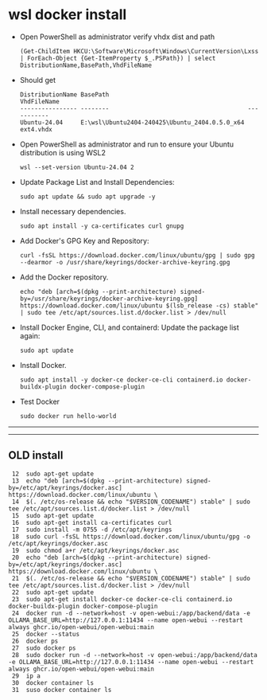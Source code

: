 # wsl docker install

- Open PowerShell as administrator verify vhdx dist and path
  ```
  (Get-ChildItem HKCU:\Software\Microsoft\Windows\CurrentVersion\Lxss | ForEach-Object {Get-ItemProperty $_.PSPath}) | select DistributionName,BasePath,VhdFileName
  ```
- Should get
  ```
  DistributionName BasePath                                       VhdFileName
  ---------------- --------                                       -----------
  Ubuntu-24.04     E:\wsl\Ubuntu2404-240425\Ubuntu_2404.0.5.0_x64 ext4.vhdx
  ```
- Open PowerShell as administrator and run to ensure your Ubuntu distribution is using WSL2
  ```
  wsl --set-version Ubuntu-24.04 2
  ```
- Update Package List and Install Dependencies:
  ```
  sudo apt update && sudo apt upgrade -y
  ```
- Install necessary dependencies.
  ```
  sudo apt install -y ca-certificates curl gnupg
  ```
- Add Docker's GPG Key and Repository:
  ```
  curl -fsSL https://download.docker.com/linux/ubuntu/gpg | sudo gpg --dearmor -o /usr/share/keyrings/docker-archive-keyring.gpg
  ```
- Add the Docker repository.
  ```
  echo "deb [arch=$(dpkg --print-architecture) signed-by=/usr/share/keyrings/docker-archive-keyring.gpg] https://download.docker.com/linux/ubuntu $(lsb_release -cs) stable" | sudo tee /etc/apt/sources.list.d/docker.list > /dev/null
  ```
- Install Docker Engine, CLI, and containerd: Update the package list again:
  ```
  sudo apt update
  ```
- Install Docker.
  ```
  sudo apt install -y docker-ce docker-ce-cli containerd.io docker-buildx-plugin docker-compose-plugin
  ```
- Test Docker
  ```
  sudo docker run hello-world
  ```

---
---
OLD install
---

```
 12  sudo apt-get update
 13  echo "deb [arch=$(dpkg --print-architecture) signed-by=/etc/apt/keyrings/docker.asc] https://download.docker.com/linux/ubuntu \
 14  $(. /etc/os-release && echo "$VERSION_CODENAME") stable" | sudo tee /etc/apt/sources.list.d/docker.list > /dev/null
 15  sudo apt-get update
 16  sudo apt-get install ca-certificates curl
 17  sudo install -m 0755 -d /etc/apt/keyrings
 18  sudo curl -fsSL https://download.docker.com/linux/ubuntu/gpg -o /etc/apt/keyrings/docker.asc
 19  sudo chmod a+r /etc/apt/keyrings/docker.asc
 20  echo "deb [arch=$(dpkg --print-architecture) signed-by=/etc/apt/keyrings/docker.asc] https://download.docker.com/linux/ubuntu \
 21  $(. /etc/os-release && echo "$VERSION_CODENAME") stable" | sudo tee /etc/apt/sources.list.d/docker.list > /dev/null
 22  sudo apt-get update
 23  sudo apt-get install docker-ce docker-ce-cli containerd.io docker-buildx-plugin docker-compose-plugin
 24  docker run -d --network=host -v open-webui:/app/backend/data -e OLLAMA_BASE_URL=http://127.0.0.1:11434 --name open-webui --restart always ghcr.io/open-webui/open-webui:main
 25  docker --status
 26  docker ps
 27  sudo docker ps
 28  sudo docker run -d --network=host -v open-webui:/app/backend/data -e OLLAMA_BASE_URL=http://127.0.0.1:11434 --name open-webui --restart always ghcr.io/open-webui/open-webui:main
 29  ip a
 30  docker container ls
 31  suso docker container ls
```
